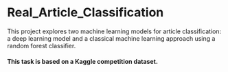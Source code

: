 # Real_Article_Classification
This project explores two machine learning models for article classification: a deep learning model and a classical machine learning approach using a random forest classifier.
#### This task is based on a Kaggle competition dataset.

